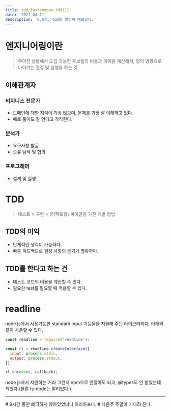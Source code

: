```yaml
---
title: tdd/fastcompas-tdd(1)
date: '2021-04-11'
description: '6.6점, tdd를 열심히 해보았다.'
---
```


# 엔지니어링이란

> 주어진 상황에서 도입 가능한 후보들의 비용과 이익을 계산해서, 양의 방향으로 나아가는 결정 및 실행을 하는 것.

## 이해관계자

### 비지니스 전문가

- 도메인에 대한 지식이 가장 많으며, 문제를 가장 잘 이해하고 있다.
- 때로 풀이도 잘 안다고 착각한다.

### 분석가

- 요구사항 발굴
- 오류 탐색 및 협의

### 프로그래머

- 설계 및 실행

# TDD

> 테스트 > 구현 > (리펙토링) 싸이클을 가진 개발 방법

## TDD의 이익

- 단계적인 생각이 가능하다.
- 빠른 피드백으로 결정 사항의 분기가 명확하다.

## TDD를 한다고 하는 건

- 테스트 코드의 비용을 계산할 수 있다.
- 필요한 test를 필요할 때 적용할 수 있다.

# readline

node js에서 사용가능한 standard input 기능들을 지원해 주는 라이브러리다. 아래와 같이 사용할 수 있다.

```javascript
const readline = require('readline');

const rl = readline.createInterface({
  input: process.stdin,
  output: process.stdout,
});

rl.on(event, callback);
```

node js에서 지원하는 거라 그런지 npm으로 안깔아도 되고, @types도 안 받았는데 되었다.(물론 ts-node는 깔려있다.)

---

\# 9시간 동안 삐딱하게 앉아있었더니 허리아프다.
\# 다음주 주말이 기다려 진다.
